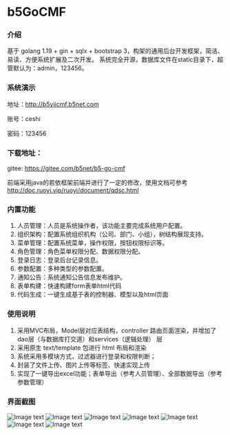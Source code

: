 b5GoCMF
=========

### 介绍
基于 golang 1.19 + gin + sqlx + bootstrap 3，构架的通用后台开发框架，简洁、易读、方便系统扩展及二次开发。
系统完全开源，数据库文件在static目录下，超管默认为：admin，123456。

### 系统演示
地址：http://b5yiicmf.b5net.com

账号：ceshi

密码：123456

### 下载地址：

gitee: https://gitee.com/b5net/b5-go-cmf

前端采用java的若依框架前端并进行了一定的修改，使用文档可参考 http://doc.ruoyi.vip/ruoyi/document/qdsc.html

### 内置功能

1. 人员管理：人员是系统操作者，该功能主要完成系统用户配置。
2. 组织架构：配置系统组织机构（公司、部门、小组），树结构展现支持。
3. 菜单管理：配置系统菜单，操作权限，按钮权限标识等。
4. 角色管理：角色菜单权限分配、数据权限分配。
5. 登录日志：登录后台记录信息。
6. 参数配置：多种类型的参数配置。
7. 通知公告：系统通知公告信息发布维护。
8. 表单构建：快速构建form表单html代码
9. 代码生成：一键生成基于表的控制器、模型以及html页面


### 使用说明

1. 采用MVC布局，Model层对应表结构，controller 路由页面渲染，并增加了dao层（与数据库打交道）和services（逻辑处理） 层 
2. 采用原生 text/template 包进行 html 布局和渲染
3. 系统采用多模块方式，过滤器进行登录和权限判断；
4. 封装了文件上传、图片上传等标签、快速实现上传
5. 实现了一键导出excel功能；表单导出（参考人员管理）、全部数据导出（参考参数管理）

### 界面截图
![Image text](https://gitee.com/b5net/img-folder/raw/master/user.png)
![Image text](https://gitee.com/b5net/img-folder/raw/master/menu.png)
![Image text](https://gitee.com/b5net/img-folder/raw/master/struct.png)
![Image text](https://gitee.com/b5net/img-folder/raw/master/config.png)
![Image text](https://gitee.com/b5net/img-folder/raw/master/role_menu.png)
![Image text](https://gitee.com/b5net/img-folder/raw/master/role_datascope.png)
![Image text](https://gitee.com/b5net/img-folder/raw/master/build.png)









